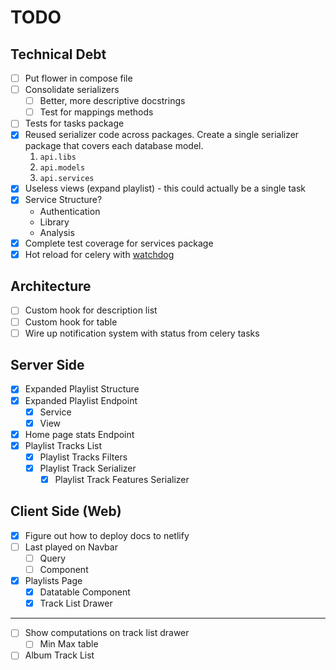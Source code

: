 # TODO

## Technical Debt

- [ ] Put flower in compose file
- [ ] Consolidate serializers
    - [ ] Better, more descriptive docstrings
    - [ ] Test for mappings methods
- [ ] Tests for tasks package
- [x] Reused serializer code across packages. Create a single serializer package
that covers each database model.
    1. `api.libs`
    2. `api.models`
    3. `api.services`
- [x] Useless views (expand playlist) - this could actually be a single task
- [x] Service Structure?
    - Authentication
    - Library
    - Analysis
- [x] Complete test coverage for services package
- [x] Hot reload for celery with [watchdog](https://watchfiles.helpmanual.io/cli/)

## Architecture

- [ ] Custom hook for description list
- [ ] Custom hook for table
- [ ] Wire up notification system with status from celery tasks

## Server Side

- [X] Expanded Playlist Structure
- [X] Expanded Playlist Endpoint
    - [X] Service
    - [X] View
- [x] Home page stats Endpoint
- [X] Playlist Tracks List
    - [x] Playlist Tracks Filters
    - [X] Playlist Track Serializer
        - [X] Playlist Track Features Serializer

## Client Side (Web)

- [x] Figure out how to deploy docs to netlify
- [ ] Last played on Navbar
    - [ ] Query
    - [ ] Component
- [X] Playlists Page
    - [X] Datatable Component
    - [X] Track List Drawer

---

- [ ] Show computations on track list drawer
    - [ ] Min Max table
- [ ] Album Track List
